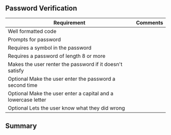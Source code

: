 ## Password Verification
| Requirement	| Comments |
|---  |--- 
| Well formatted code	| 
| Prompts for password	| 
| Requires a symbol in the password	| 
| Requires a password of length 8 or more	| 
| Makes the user renter the password if it doesn't satisfy	| 
| Optional Make the user enter the password a second time	| 
| Optional Make the user enter a capital and a lowercase letter	| 
| Optional Lets the user know what they did wrong	| 

## Summary
